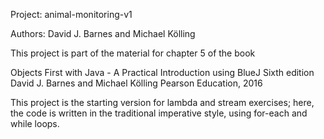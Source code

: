 Project: animal-monitoring-v1

Authors: David J. Barnes and Michael Kölling

This project is part of the material for chapter 5 of the book

Objects First with Java - A Practical Introduction using BlueJ
Sixth edition
David J. Barnes and Michael Kölling
Pearson Education, 2016

This project is the starting version for lambda and stream exercises;
here, the code is written in the traditional imperative style, using
for-each and while loops.